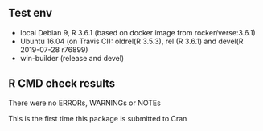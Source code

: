 ## Test env
* local Debian 9, R 3.6.1 (based on docker image from rocker/verse:3.6.1)
* Ubuntu 16.04 (on Travis CI): oldrel(R 3.5.3), rel (R 3.6.1) and devel(R 2019-07-28 r76899)
* win-builder (release and devel)

## R CMD check results
There were no ERRORs, WARNINGs or NOTEs

This is the first time this package is submitted to Cran